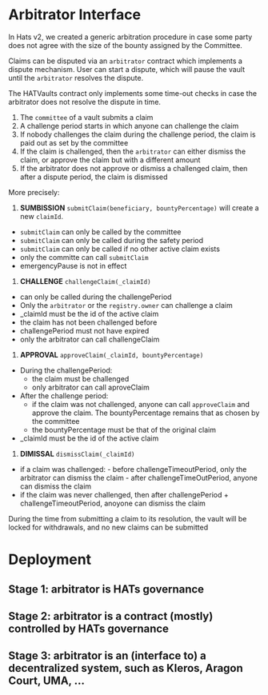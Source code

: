# Arbitrator Interface

In Hats v2, we created a generic arbitration procedure in case some party does not agree with the size of the bounty assigned by the Committee.

Claims can be disputed via an `arbitrator` contract which implements a dispute mechanism. User can start a dispute, which will pause the vault until the `arbitrator` resolves the dispute. 

The HATVaults contract only implements some time-out checks in case the arbitrator does not resolve the dispute in time.

1. The `committee` of a vault submits a claim 
2. A challenge period starts in which anyone can challenge the claim
3. If nobody challenges the claim during the challenge period, the claim is paid out as set by the committee
4. If the claim is challenged, then the `arbitrator` can either dismiss the claim, or approve the claim but with a different amount
5. If the arbitrator does not approve or dismiss a challenged claim, then after a dispute period, the claim is dismissed


More precisely:

1. **SUMBISSION** `submitClaim(beneficiary, bountyPercentage)` will create a new `claimId`.
  - `submitClaim` can only be called by the committee
  - `submitClaim` can only be called during the safety period
  - `submitClaim` can only be called if no other active claim exists
  - only the committe can call `submitClaim`
  - emergencyPause is not in effect
1. **CHALLENGE** `challengeClaim(_claimId)` 
  - can only be called during the challengePeriod
  - Only the  `arbitrator` or the `registry.owner` can challenge a claim
  - _claimId must be the id of the active claim
  - the claim has not been challenged before
  - challengePeriod must not have expired
  - only the arbitrator can call challengeClaim
1. **APPROVAL** `approveClaim(_claimId, bountyPercentage)`
  - During the challengePeriod:
    - the claim must be challenged
    - only arbitrator can call aproveClaim
  - After the challenge period:
    - if the claim was not challenged, anyone can call `approveClaim` and approve the claim. The bountyPercentage remains that as chosen by the committee
    - the bountyPercentage must be that of the original claim
  - _claimId must be the id of the active claim
1. **DIMISSAL** `dismissClaim(_claimId)`
  -  if a claim was challenged:
    - before challengeTimeoutPeriod, only the arbitrator can dismiss the claim
    - after challengeTimeOutPeriod, anyone can dismiss the claim
  - if the claim was never challenged, then after challengePeriod + challengeTimeoutPeriod, anoyone can dismiss the claim
  

During the time from submitting a claim to its resolution, the vault will be locked for withdrawals, and no new claims can be submitted



# Deployment

## Stage 1: arbitrator is HATs governance


## Stage 2: arbitrator is a  contract (mostly) controlled by HATs governance


## Stage 3: arbitrator is an (interface to) a decentralized system, such as Kleros, Aragon Court, UMA, ...




